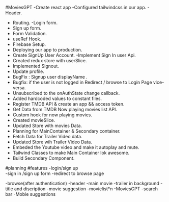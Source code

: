 #MoviesGPT
-Create react app
-Configured tailwindcss in our app.
-Header.
- Routing.
-Login form.
- Sign up form.
- Form Validation.
- useRef Hook.
- Firebase Setup.
- Deploying our app to production.
- Create SignUp User Account.
-Implement Sign In user Api.
- Created redux store with userSlice.
- Implemented Signout.
- Update profile.
- BugFix : Signup user displayName .
- Bugfix: if the user is not logged in Redirect / browse to Login Page vice-versa.
- Unsubscribed to the onAuthState change callback.
- Added hardcoded values to constant files.
- Register TMDB API & create an app && access token.
- Get Data from TMDB Now playing movies list API.
- Custom hook for now playing movies.
- Created movieSlice.
- Updated Store with movies Data.
- Planning for MainContainer & Secondary container.
- Fetch Data for Trailer Video data.
- Updated Store wih Trailer Video Data.
- Embeded the Youtube video and make it autoplay and mute.
- Tailwind Classes to make Main Container lok awesome.
- Build Secondary Component.


#planning
#features
-login/sign up  
  -sign in /sign up form
  -redirect to browse page

-browse(after authentication)
  -header
  -main movie
    -trailer in background
    -title and discription
    -movie suggestion
      -movielist*n
-MoviesGPT
 -search bar
 -Mobie suggestions     